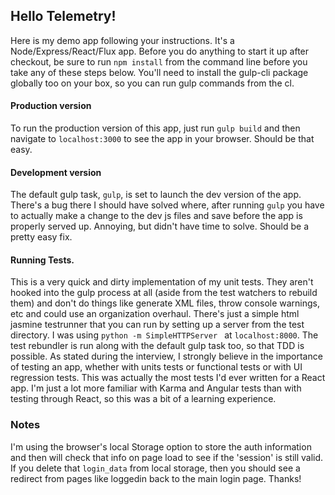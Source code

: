 ## Hello Telemetry!
Here is my demo app following your instructions. It's a Node/Express/React/Flux app. Before you do anything to start it up after checkout, be sure to run `npm install` from the command line before you take any of these steps below. You'll need to install the gulp-cli package globally too on your box, so you can run gulp commands from the cl.

#### Production version
To run the production version of this app, just run `gulp build` and then navigate to `localhost:3000` to see the app in your browser. Should be that easy.

#### Development version
The default gulp task, `gulp`, is set to launch the dev version of the app. There's a bug there I should have solved where, after running `gulp` you have to actually make a change to the dev js files and save before the app is properly served up. Annoying, but didn't have time to solve. Should be a pretty easy fix.

#### Running Tests.
This is a very quick and dirty implementation of my unit tests. They aren't hooked into the gulp process at all (aside from the test watchers to rebuild them) and don't do things like generate XML files, throw console warnings, etc and could use an organization overhaul. There's just a simple html jasmine testrunner that you can run by setting up a server from the test directory. I was using `python -m SimpleHTTPServer ` at `localhost:8000`. The test rebundler is run along with the default gulp task too, so that TDD is possible. As stated during the interview, I strongly believe in the importance of testing an app, whether with units tests or functional tests or with UI regression tests. This was actually the most tests I'd ever written for a React app. I'm just a lot more familiar with Karma and Angular tests than with testing through React, so this was a bit of a learning experience.


### Notes
I'm using the browser's local Storage option to store the auth information and then will check that info on page load to see if the 'session' is still valid. If you delete that `login_data` from local storage, then you should see a redirect from pages like loggedin back to the main login page. Thanks!
